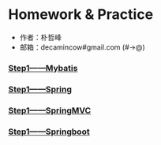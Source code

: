 # Homework & Practice

* 作者：朴哲峰
* 邮箱：decamincow#gmail.com (#->@)

### [Step1——Mybatis](./Step1/Mybatis.md)
### [Step1——Spring](./Step2/Spring.md)
### [Step1——SpringMVC](./Step3/SpringMVC.md)
### [Step1——Springboot](./Step4/Springboot.md)